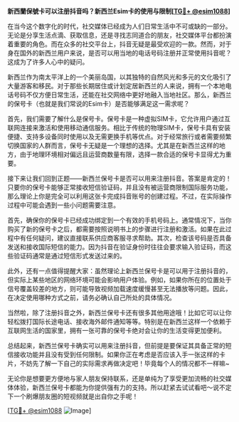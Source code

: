 **新西蘭保號卡可以注册抖音吗？新西兰Esim卡的使用与限制[[TG💪+ @esim1088](https://t.me/s/esim1088)]**

在当今这个数字化的时代，社交媒体已经成为人们日常生活中不可或缺的一部分。无论是分享生活点滴、获取信息，还是寻找志同道合的朋友，社交媒体平台都扮演着重要的角色。而在众多的社交平台上，抖音无疑是最受欢迎的一款。然而，对于身在国外的新西兰用户来说，是否可以用当地的电话号码注册并正常使用抖音呢？这成为了许多人心中的疑问。

新西兰作为南太平洋上的一个美丽岛国，以其独特的自然风光和多元的文化吸引了大量游客和移民。对于那些长期居住或计划定居新西兰的人来说，拥有一个本地电话号码不仅方便日常生活，还能在社交网络中更好地融入当地社区。那么，新西兰的保号卡（也就是我们常说的Esim卡）是否能够满足这一需求呢？

首先，我们需要了解什么是保号卡。保号卡是一种虚拟SIM卡，它允许用户通过互联网连接来激活和使用移动通信服务。相比于传统的物理SIM卡，保号卡具有安装便捷、支持多设备同时使用以及无需更换手机等优点。对于经常旅行或者需要频繁切换国家的人群而言，保号卡无疑是一个理想的选择。尤其是在新西兰这样的地方，由于地理环境相对偏远且运营商数量有限，选择一款合适的保号卡显得尤为重要。

接下来让我们回到正题——新西兰保号卡是否可以用来注册抖音。答案是肯定的！只要你的保号卡能够正常接收短信验证码，并且没有被运营商限制国际服务功能，那么理论上你是完全可以利用这张卡完成抖音账号的创建过程。不过，在实际操作过程中可能会遇到一些小问题需要注意。

首先，确保你的保号卡已经成功绑定到一个有效的手机号码上。通常情况下，当你购买了新的保号卡之后，都需要按照说明书上的步骤进行注册和激活。如果在此过程中有任何疑问，建议直接联系供应商客服寻求帮助。其次，检查该号码是否具备发送和接收国际短信的能力。因为抖音在验证身份时往往会要求输入验证码，而这些验证码通常是通过短信形式发送过来的。

此外，还有一点值得提醒大家：虽然理论上新西兰保号卡是可以用于注册抖音的，但实际上某些地区的网络环境可能会影响用户体验。例如，如果你所在的位置处于信号覆盖较差的地方，则可能导致视频加载速度缓慢甚至无法播放等问题。因此，在决定使用哪种方式之前，请务必确认自己所处的具体情况。

当然啦，除了注册抖音之外，新西兰保号卡还有很多其他用途哦！比如它可以让你轻松拨打国际长途电话、接收海外邮件通知等等。特别是在新西兰这样一个依赖于互联网生活的国家里，拥有一张可靠的保号卡绝对会让你的生活变得更加便利。

总结起来，新西兰保号卡确实可以用来注册抖音，但前提是要保证其具备正常的短信接收功能并且没有受到任何限制。如果你正在考虑是否应该入手一张这样的卡片，不妨先了解一下自己的实际需求再做决定吧！毕竟每个人的情况都不一样嘛~

无论你是想要更方便地与家人朋友保持联系，还是单纯为了享受更加流畅的社交媒体体验，新西兰保号卡都能为你提供强有力的支持。所以赶紧去试试看吧～说不定下一个刷爆朋友圈的短视频就是出自你之手呢！

[[TG💪+ @esim1088](https://t.me/s/esim1088) ![Image](https://i.postimg.cc/4NQfJmqS/Snipaste-2025-05-13-00-14-12.png)]